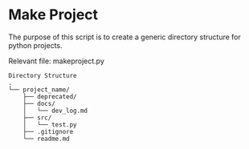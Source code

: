 # Make Project
The purpose of this script is to create a generic directory structure for python projects.

Relevant file: makeproject.py

```
Directory Structure
.
└── project_name/
    ├── deprecated/
    ├── docs/
    │   └── dev_log.md
    ├── src/
    │   └── test.py
    ├── .gitignore
    └── readme.md
```
